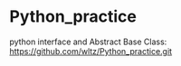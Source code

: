 # Python_practice

python interface and Abstract Base Class: https://github.com/wltz/Python_practice.git
